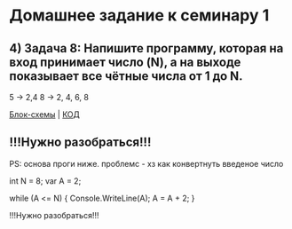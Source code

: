 
# Домашнее задание к семинару 1

## 4) Задача 8: Напишите программу, которая на вход принимает число (N), а на выходе показывает все чётные числа от 1 до N. 
5 -> 2,4
8 -> 2, 4, 6, 8

[Блок-схемы](diagram4.drawio.png) | [КОД](Program.cs) 

## !!!Нужно разобраться!!!
PS: основа проги ниже. проблемс - хз как конвертнуть введеное число 

int N = 8;
var A = 2;

while (A <= N)
{
  Console.WriteLine(A);
  A = A + 2;
}


!!!Нужно разобраться!!!